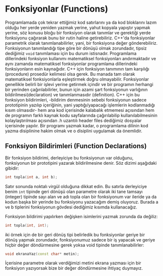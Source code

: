 # Fonksiyonlar (Functions)
Programlamada çok tekrar ettiğimiz kod satırlarını ya da kod bloklarını lazım olduğu her yerde yeniden yazmak yerine, yahut kopyala yapıştır yapmak yerine, söz konusu bloğu bir fonksiyon olarak tanımlar ve gerektiği yerde fonksiyonu çağırarak bunu bir rutin haline getirebiliriz.
C++'da fonksiyonlar parametrik olarak tanımlanabilirler, yani, bir fonksiyona değer gönderebiliriz. Fonksiyonun tanımlandığı tipe göre bir dönüşü olmak zorundadır, tipsiz dediğimiz ```void``` tanımlaması için bu durum istisnadır.
Programlama dillerindeki fonksiyon kullanımı matematiksel fonksiyonları andırmaktadır ve aynı zamanda matematiksel fonksiyonlar programlama dillerindeki fonksiyonların esin kaynağıdır. C++ için fonksiyon tanımının tam karşılığı (procedure) prosedür kelimesi olsa gerek.
Bu manada tam olarak matematiksel fonksiyonlarla eşleştirmek doğru olmayabilir.
Fonksiyonlar genellikle belirli bir işlevi yerine getirmek içindir ve bir programın herhangi bir yerinden çağırılabilirler, bunun için azami şart fonksiyonun varlığının bildirilmesi(declaration) ve tanımlanmasıdır (definition).
C++ için bu fonksiyon bildirimleri, -bildirim denmesinin sebebi fonksiyonun sadece prototipinin yazılıp içeriğinin, yani yaptığı/yapacağı işlemlerin kodlanmadığı kısım olmasıdır-
hem ana kod içerisinde kalabalık etmemesi açısından hem de programın farklı kaynak kodu sayfalarında çağırılabilip kullanılabilmesinin kolaylaştırılması açısından .h uzantılı header files dediğimiz dosyalar içerisinde yapılır.
Bir programı yazmak kadar, o programlama dilinin kod yazma disiplinine hakim olmak ve o disiplini uygulamak da önemlidir.


## Fonksiyon Bildirimleri (Function Declarations)
Bir fonksiyon bildirimi, derleyiciye bu fonksiyonun var olduğunu, fonksiyonun bir prototipini yazarak bildirilmesine denir. Söz dizimi aşağıdaki gibidir:

```cpp
int topla(int a, int b);
```

Satır sonunda noktalı virgül olduğuna dikkat edin. Bu satırla derleyiciye benim ```int``` tipinde geri dönüşü olan parametre olarak iki tane tamsayı (integer) tipinde sayı alan ve adı topla olan bir fonksiyonum var ileride ya da kodun başka bir yerinde bu fonksiyonu yazacağım demiş oluyoruz.
Burada a ve b tiplerini fonksiyonun gövdesi dediğimiz kısımda kullanacağız.

Fonksiyon bildirimi yapılırken değişken isimlerini yazmak zorunda da değiliz:

```cpp
int topla(int, int);
```

iki örnek için de bir geri dönüş tipi belirledik bu fonksiyonlar geriye bir dönüş yapmak zorundadır, fonksiyonumuz sadece bir iş yapacak ve geriye hiçbir değer döndürmesine gerek yoksa void tipinde tanımlanabilirler:

```cpp
void ekranaYaz(const char* metin);
```

İçerisine parametre olarak verdiğimizi metini ekrana yazması için bir fonksiyon yazıyorsak bize bir değer döndürmesine ihtiyaç duymayız.
